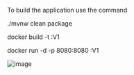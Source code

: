 To build the application use the command 

./mvnw clean package

docker build -t <image-name>:V1

docker run -d -p 8080:8080  <image-name>:V1

![image](https://github.com/sahithyav9/Java-Springboot/assets/61227588/7b14ae97-a935-4be2-92f0-560395111bb7)

